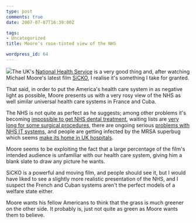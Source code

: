 ```yaml
---
type: post
comments: true
date: 2007-07-07T16:39:00Z

tags:
- Uncategorized
title: Moore's rose-tinted view of the NHS

wordpress_id: 64
---
```


![](/images/sicko-poster-1.jpg)The UK's [National Health Service](http://www.nhs.uk/) is a very good thing and, after watching Michael Moore's latest film [SiCKO](http://en.wikipedia.org/wiki/Sicko), I realise it's something I take for granted.





That said, in order to put the America's health care system in as negative light as possible, Moore presents us with a very rosy view of the NHS as well similar universal health care systems in France and Cuba.





The NHS is not quite as perfect as he suggests; among other problems it's becoming [impossible to get NHS dental treatment](http://society.guardian.co.uk/health/news/0,,2044590,00.html), waiting lists are [very long for some surgical procedures](http://society.guardian.co.uk/health/news/0,,2097563,00.html), there are ongoing serious [problems with NHS IT systems](http://business.guardian.co.uk/story/0,,2106155,00.html), and people are getting infected by the MRSA superbug which seems [make its home in UK hospitals](http://news.independent.co.uk/health/article2669890.ece).





Moore seems to be exploiting the fact that a large percentage of the film's intended audience is unfamiliar with our health care system, giving him a blank slate to draw any picture he wants.





SiCKO is a powerful and moving film, and people should see it, but I would have liked to see a slightly more realistic presentation of the NHS, and I suspect the French and Cuban systems aren't the perfect models of a welfare state either.





Moore wants his fellow Americans to think that the grass is much greener on the other side. It probably is, just not quite as green as Moore wants them to believe.

